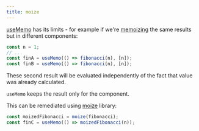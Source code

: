 ```yaml
---
title: moize
---
```


[useMemo](/Knowledge/React/useMemo.md) has its limits - for example if we're [memoizing](/Knowledge/Performance/memoisation.md) the same results but in different components:

```jsx
const n = 1;
// ...
const finA = useMemo(() => fibonacci(n), [n]);
const finB = useMemo(() => fibonacci(n), [n]);
```

These second result will be evaluated independently of the fact that value was already calculated.

`useMemo` keeps the result only for the component.

This can be remediated using [moize](/Knowledge/React/packages/moize.md) library:

```js
const moizedFibonacci = moize(fibonacci);
const finC = useMemo(() => moizedFibonacci(n));
```
